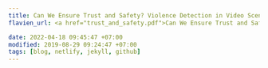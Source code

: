 ```yaml
---
title: Can We Ensure Trust and Safety? Violence Detection in Video Scenes
flavien_url: <a href="trust_and_safety.pdf">Can We Ensure Trust and Safety? Violence Detection in Video Scenes</a> 

date: 2022-04-18 09:45:47 +07:00
modified: 2019-08-29 09:24:47 +07:00
tags: [blog, netlify, jekyll, github]
---
```

